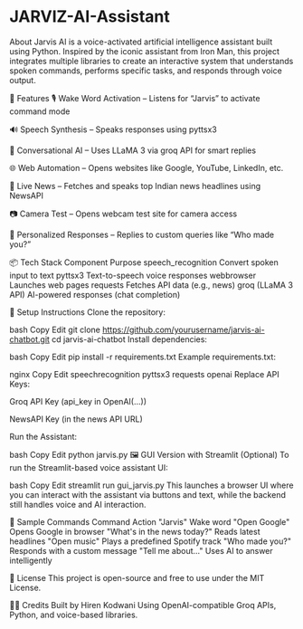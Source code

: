 # JARVIZ-AI-Assistant
 About Jarvis AI is a voice-activated artificial intelligence assistant built using Python. Inspired by the iconic assistant from Iron Man, this project integrates multiple libraries to create an interactive system that understands spoken commands, performs specific tasks, and responds through voice output.

🚀 Features
🎙️ Wake Word Activation – Listens for “Jarvis” to activate command mode

🔊 Speech Synthesis – Speaks responses using pyttsx3

🧠 Conversational AI – Uses LLaMA 3 via groq API for smart replies

🌐 Web Automation – Opens websites like Google, YouTube, LinkedIn, etc.

📰 Live News – Fetches and speaks top Indian news headlines using NewsAPI

📷 Camera Test – Opens webcam test site for camera access

🧔 Personalized Responses – Replies to custom queries like “Who made you?”

📦 Tech Stack
Component	Purpose
speech_recognition	Convert spoken input to text
pyttsx3	Text-to-speech voice responses
webbrowser	Launches web pages
requests	Fetches API data (e.g., news)
groq (LLaMA 3 API)	AI-powered responses (chat completion)

🔧 Setup Instructions
Clone the repository:

bash
Copy
Edit
git clone https://github.com/yourusername/jarvis-ai-chatbot.git
cd jarvis-ai-chatbot
Install dependencies:

bash
Copy
Edit
pip install -r requirements.txt
Example requirements.txt:

nginx
Copy
Edit
speechrecognition
pyttsx3
requests
openai
Replace API Keys:

Groq API Key (api_key in OpenAI(...))

NewsAPI Key (in the news API URL)

Run the Assistant:

bash
Copy
Edit
python jarvis.py
🖼️ GUI Version with Streamlit (Optional)
To run the Streamlit-based voice assistant UI:

bash
Copy
Edit
streamlit run gui_jarvis.py
This launches a browser UI where you can interact with the assistant via buttons and text, while the backend still handles voice and AI interaction.

🧪 Sample Commands
Command	Action
"Jarvis"	Wake word
"Open Google"	Opens Google in browser
"What's in the news today?"	Reads latest headlines
"Open music"	Plays a predefined Spotify track
"Who made you?"	Responds with a custom message
"Tell me about..."	Uses AI to answer intelligently

📜 License
This project is open-source and free to use under the MIT License.

🙋‍♂️ Credits
Built by Hiren Kodwani
Using OpenAI-compatible Groq APIs, Python, and voice-based libraries.
